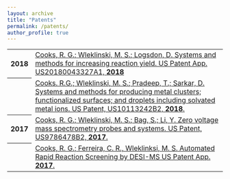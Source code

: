 ```yaml
---
layout: archive
title: "Patents"
permalink: /patents/
author_profile: true
---
```


<table>
  
  <tr><th>2018</th><td>
    <a href="https://patents.google.com/patent/US20180043327A1/en?oq=US20180043327A1" target ="_blank"> Cooks, R. G.; <u>Wleklinski, M. S.</u>; Logsdon, D. Systems and methods for increasing reaction yield. US Patent App. US20180043327A1, <strong>2018</strong></a> 
   </td></tr>

   <tr><th></th><td>
  <a href="https://patents.google.com/patent/US10113242B2/en" target ="_blank"> Cooks. R.G.; <u>Wleklinski, M. S.</u>; Pradeep, T.; Sarkar, D. Systems and methods for producing metal clusters; functionalized surfaces; and droplets including solvated metal ions. US Patent, US10113242B2, <strong>2018</strong>. </a>
  </td></tr>

   <tr><th>2017</th><td>
  <a href="https://patents.google.com/patent/US9786478B2/en?inventor=Michael+Stanley+Wleklinski" target ="_blank"> Cooks, R. G.; <u>Wleklinski, M. S.</u>; Bag, S.; Li, Y. Zero voltage mass spectrometry probes and systems. US Patent, US9786478B2, <strong>2017</strong>. </a>
  </td></tr>
  
   <tr><th></th><td>
  <a href ="https://inventions.prf.org/innovation/6427" target ="_blank"> Cooks, R. G.; Ferreira, C. R., <u>Wleklinksi, M. S.</u> Automated Rapid Reaction Screening by DESI-MS US Patent App. <strong>2017</strong>. </a>
  </td></tr>
</table>

